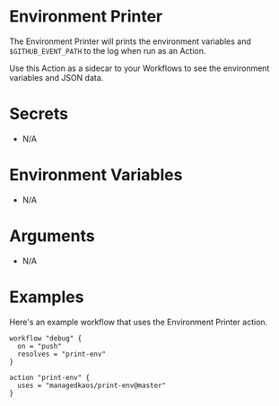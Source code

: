 # Environment Printer
The Environment Printer will prints the environment variables and `$GITHUB_EVENT_PATH` to the log when run as an Action.

Use this Action as a sidecar to your Workflows to see the environment variables and JSON data.

# Secrets
- N/A

# Environment Variables
- N/A

# Arguments
- N/A

# Examples
Here's an example workflow that uses the Environment Printer action.

```
workflow "debug" {
  on = "push"
  resolves = "print-env"
}

action "print-env" {
  uses = "managedkaos/print-env@master"
}

```
